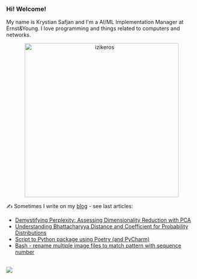### Hi! Welcome!

<!-- INTRO -->
<p>My name is Krystian Safjan and I'm a AI/ML Implementation Manager at Ernst&Young. I love programming and things related to computers and networks.</p>

<!-- TECHNOLOGIES AND STATS -->
<center>
<!-- <p><img align="left" src="https://github-readme-stats.vercel.app/api/top-langs?username=izikeros&show_icons=true&locale=en&layout=compact" alt="izikeros" /></p> -->

<p>&nbsp;<img align="center" src="https://github-readme-stats.vercel.app/api?username=izikeros&count_private=true&show_icons=true" alt="izikeros" width="410" /></p>
</center>

<!-- MY WRITINGS -->
✍️ Sometimes I write on my [blog](http://safjan.com) - see last articles:
<!-- BLOG-POST-LIST:START -->
- [Demystifying Perplexity: Assessing Dimensionality Reduction with PCA](https://www.safjan.com/demystifying-perplexity-assessing-dimensionality-reduction-with-pca/)
- [Understanding Bhattacharyya Distance and Coefficient for Probability Distributions](https://www.safjan.com/understanding-bhattacharyya-distance-and-coefficient-for-probability-distributions/)
- [Script to Python package using Poetry &lpar;and PyCharm&rpar;](https://www.safjan.com/script-to-python-package-using-poetry-and-pycharm/)
- [Bash - rename multiple image files to match pattern with sequence number](https://www.safjan.com/bash-rename-mutliple-image-files-to-match-pattern-with-sequence-number/)
<!-- BLOG-POST-LIST:END -->

<!-- TROPHY -->
<br />
<img src="https://github-profile-trophy.vercel.app/?username=izikeros&theme=nord&no-frame=true&margin-w=10&column=7" />
